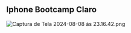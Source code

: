 ## Iphone Bootcamp Claro


![Captura de Tela 2024-08-08 às 23.16.42.png](..%2F..%2F..%2F..%2F..%2F..%2Fvar%2Ffolders%2Fl5%2Fxtk07_f96_d6krcbp6jrl06h0000gp%2FT%2FTemporaryItems%2FNSIRD_screencaptureui_79kjUG%2FCaptura%20de%20Tela%202024-08-08%20%C3%A0s%2023.16.42.png)
